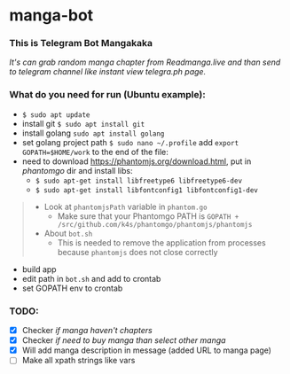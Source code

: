 # manga-bot
### This is Telegram Bot Mangakaka
*It's can grab random manga chapter from Readmanga.live and than send to telegram channel like instant view telegra.ph page.*

### What do you need for run (Ubuntu example):
- ```$ sudo apt update```
- install git ```$ sudo apt install git```
- install golang ```sudo apt install golang```
- set golang project path `$ sudo nano ~/.profile` add ```export GOPATH=$HOME/work``` to the end of the file: 
- need to download <https://phantomjs.org/download.html>, put in *phantomgo* dir and install libs:
  - ```$ sudo apt-get install libfreetype6 libfreetype6-dev```
  - ```$ sudo apt-get install libfontconfig1 libfontconfig1-dev```
> - Look at `phantomjsPath` variable in `phantom.go`
>   - Make sure that your Phantomgo PATH is `GOPATH + /src/github.com/k4s/phantomgo/phantomjs/phantomjs`
> - About ```bot.sh```
>   - This is needed to remove the application from processes because `phantomjs` does not close correctly
- build app
- edit path in ```bot.sh``` and add to crontab
- set GOPATH env to crontab

### TODO:
- [X] Checker *if manga haven't chapters*
- [X] Checker *if need to buy manga than select other manga*
- [X] Will add manga description in message (added URL to manga page)
- [ ] Make all xpath strings like vars
